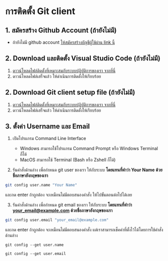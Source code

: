 
# การติดตั้ง Git client 

## 1. สมัครสร้าง Github Account (ถ้ายังไม่มี)

- ถ้ายังไม่มี github account [ให้สมัครสร้างบัญชีผู้ใช้ผ่าน link นี้](http://github.com/signup)

## 2. Download และติดตั้ง Visual Studio Code (ถ้ายังไม่มี)

1. [ดาวน์โหลดไฟล์ติดตั้งที่เหมาะสมกับระบบปฏิบัติการของเรา จากที่นี่](https://code.visualstudio.com/)
2. ดาวน์โหลดไฟล์เสร็จแล้ว ให้ดำเนินการติดตั้งให้เรียบร้อย

## 2. Download Git client setup file (ถ้ายังไม่มี)

1. [ดาวน์โหลดไฟล์ติดตั้งที่เหมาะสมกับระบบปฏิบัติการของเรา จากที่นี่](https://git-scm.com/downloads)
2. ดาวน์โหลดไฟล์เสร็จแล้ว ให้ดำเนินการติดตั้งให้เรียบร้อย

## 3. ตั้งค่า Username และ Email 

1. เปิดโปรแกรม Command Line Interface
   - Windows สามารถใช้โปรแกรม Command Prompt หรือ Windows Terminal ก็ได้
   - MacOS สามารถใช้ Terminal (Bash หรือ Zshell ก็ได้)
  
2. รันคำสั่งด้านล่าง เพื่อกำหนด git user ของเรา ให้กับระบบ **โดยแทนที่คำว่า Your Name ด้วยชื่อภาษาอังกฤษของเรา**

```bash
git config user.name "Your Name"
```

และกด enter ถ้าถูกต้อง จะเหมือนไม่มีตอบสนองคำสั่ง ให้ไปขั้นตอนต่อไปได้เลย

3. รันคำสั่งด้านล่าง เพื่อกำหนด git email ของเรา ให้กับระบบ **โดยแทนที่คำว่า your_email@example.com ด้วยชื่อภาษาอังกฤษของเรา**

```bash
git config user.email "your_email@example.com"
```

และกด enter ถ้าถูกต้อง จะเหมือนไม่มีตอบสนองคำสั่ง แต่เราสามารถเช็คค่าที่ตั้งไว้ได้โดยการใช้คำสั่งด้านล่าง 

```
git config --get user.name
```
```
git config --get user.email
```

